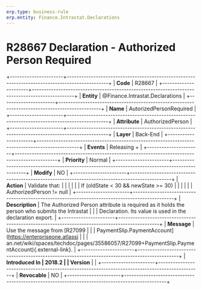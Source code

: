 ```yaml
---
erp.type: business-rule
erp.entity: Finance.Intrastat.Declarations
---
```


# R28667 Declaration - Authorized Person Required
+----------------------+-----------------------------------------------------------------------------------------------+
| **Code**             | R28667                                                                                        |
+----------------------+-----------------------------------------------------------------------------------------------+
| **Entity**           | @Finance.Intrastat.Declarations                                                                                   |
+----------------------+-----------------------------------------------------------------------------------------------+
| **Name**             | AutorizedPersonRequired                                                                       |
+----------------------+-----------------------------------------------------------------------------------------------+
| **Attribute**        | AuthorizedPerson                                                                              |
+----------------------+-----------------------------------------------------------------------------------------------+
| **Layer**            | Back-End                                                                                      |
+----------------------+-----------------------------------------------------------------------------------------------+
| **Events**           | Releasing +                                                                                   |
+----------------------+-----------------------------------------------------------------------------------------------+
| **Priority**         | Normal                                                                                        |
+----------------------+-----------------------------------------------------------------------------------------------+
| **Modify**           | NO                                                                                            |
+----------------------+-----------------------------------------------------------------------------------------------+
| **Action**           | Validate that:                                                                                |
|                      |                                                                                               |
|                      | If (oldState \< 30 && newState \>= 30)                                                        |
|                      |                                                                                               |
|                      | AuthorizedPerson != null                                                                      |
+----------------------+-----------------------------------------------------------------------------------------------+
| **Description**      | The Authorized Person attribute is required as it holds the person who submits the Intrastat  |
|                      | Declaration. Its value is used in the declaration export.                                     |
+----------------------+-----------------------------------------------------------------------------------------------+
| **Message**          | Use the message from [R27099                                                                  |
|                      | PaymentSlip.PaymentAccount](https://enterpriseone.atlassi                                     |
|                      | an.net/wiki/spaces/techdoc/pages/35586057/R27099+PaymentSlip.PaymentAccount){.external-link}. |
+----------------------+-----------------------------------------------------------------------------------------------+
| **Introduced In      | 2018.2                                                                                        |
| Version**            |                                                                                               |
+----------------------+-----------------------------------------------------------------------------------------------+
| **Revocable**        | NO                                                                                            |
+----------------------+-----------------------------------------------------------------------------------------------+

  

  

  
